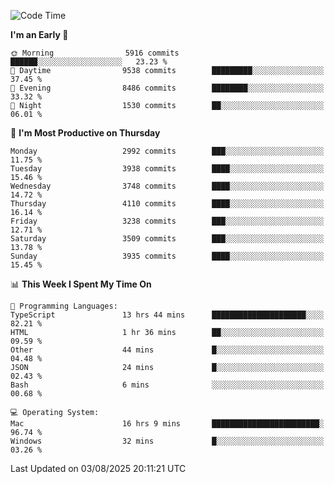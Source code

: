 <!--START_SECTION:waka-->
![Code Time](http://img.shields.io/badge/Code%20Time-5%2C266%20hrs%2055%20mins-blue)

**I'm an Early 🐤** 

```text
🌞 Morning                5916 commits        ██████░░░░░░░░░░░░░░░░░░░   23.23 % 
🌆 Daytime                9538 commits        █████████░░░░░░░░░░░░░░░░   37.45 % 
🌃 Evening                8486 commits        ████████░░░░░░░░░░░░░░░░░   33.32 % 
🌙 Night                  1530 commits        ██░░░░░░░░░░░░░░░░░░░░░░░   06.01 % 
```
📅 **I'm Most Productive on Thursday** 

```text
Monday                   2992 commits        ███░░░░░░░░░░░░░░░░░░░░░░   11.75 % 
Tuesday                  3938 commits        ████░░░░░░░░░░░░░░░░░░░░░   15.46 % 
Wednesday                3748 commits        ████░░░░░░░░░░░░░░░░░░░░░   14.72 % 
Thursday                 4110 commits        ████░░░░░░░░░░░░░░░░░░░░░   16.14 % 
Friday                   3238 commits        ███░░░░░░░░░░░░░░░░░░░░░░   12.71 % 
Saturday                 3509 commits        ███░░░░░░░░░░░░░░░░░░░░░░   13.78 % 
Sunday                   3935 commits        ████░░░░░░░░░░░░░░░░░░░░░   15.45 % 
```


📊 **This Week I Spent My Time On** 

```text
💬 Programming Languages: 
TypeScript               13 hrs 44 mins      █████████████████████░░░░   82.21 % 
HTML                     1 hr 36 mins        ██░░░░░░░░░░░░░░░░░░░░░░░   09.59 % 
Other                    44 mins             █░░░░░░░░░░░░░░░░░░░░░░░░   04.48 % 
JSON                     24 mins             █░░░░░░░░░░░░░░░░░░░░░░░░   02.43 % 
Bash                     6 mins              ░░░░░░░░░░░░░░░░░░░░░░░░░   00.68 % 

💻 Operating System: 
Mac                      16 hrs 9 mins       ████████████████████████░   96.74 % 
Windows                  32 mins             █░░░░░░░░░░░░░░░░░░░░░░░░   03.26 % 
```


 Last Updated on 03/08/2025 20:11:21 UTC
<!--END_SECTION:waka-->
